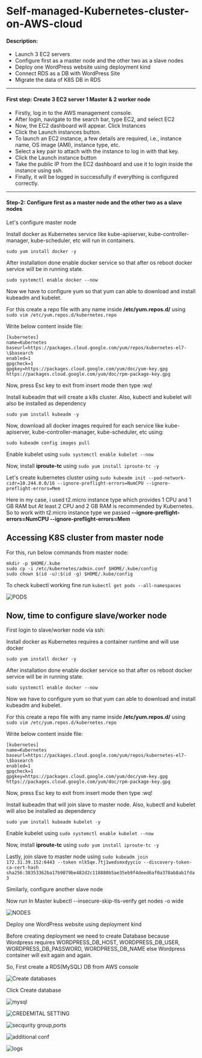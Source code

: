 # Self-managed-Kubernetes-cluster-on-AWS-cloud



#### Description:

- Launch 3 EC2 servers
- Configure first as a master node and the other two as a slave nodes
- Deploy one WordPress website using deployment kind
- Connect RDS as a DB with WordPress Site
- Migrate the data of K8S DB in RDS

---



#### First step: Create 3 EC2 server 1 Master & 2 worker node
 
  - Firstly, log in to the AWS management console.
  - After login, navigate to the search bar, type EC2, and select EC2
  - Now, the EC2 dashboard will appear. Click Instances
  - Click the Launch instances button.
  - To launch an EC2 instance, a few details are required, i.e., instance name, OS image (AMI), instance type, etc.
  - Select a key pair to attach with the instance to log in with that key.
  - Click the Launch instance button
  - Take the public IP from the EC2 dashboard and use it to login inside the instance using ssh.
  - Finally, it will be logged in successfully if everything is configured correctly.
  
  ---


#### Step-2: Configure first as a master node and the other two as a slave nodes

Let's configure master node

Install docker as Kubernetes service like kube-apiserver, kube-controller-manager, kube-scheduler, etc will run in containers.

```
sudo yum install docker -y
```

After installation done enable docker service so that after os reboot docker service will be in running state.

```
sudo systemctl enable docker --now
```

Now we have to configure yum so that yum can able to download and install kubeadm and kubelet.


For this create a repo file with any name inside **/etc/yum.repos.d/** using ```sudo vim /etc/yum.repos.d/kubernetes.repo```

Write below content inside file:


```
[kubernetes]
name=Kubernetes
baseurl=https://packages.cloud.google.com/yum/repos/kubernetes-el7-\$basearch
enabled=1
gpgcheck=1
gpgkey=https://packages.cloud.google.com/yum/doc/yum-key.gpg https://packages.cloud.google.com/yum/doc/rpm-package-key.gpg
```

Now, press Esc key to exit from insert mode then type :wq!


Install kubeadm that will create a k8s cluster. Also, kubectl and kubelet will also be installed as dependency

```
sudo yum install kubeadm -y
```


Now, download all docker images required for each service like kube-apiserver, kube-controller-manager, kube-scheduler, etc using:

```
sudo kubeadm config images pull
```

Enable kubelet using ```sudo systemctl enable kubelet --now```


Now, install **iproute-tc** using ```sudo yum install iproute-tc -y```


Let's create kubernetes cluster using ```sudo kubeadm init --pod-network-cidr=10.244.0.0/16 --ignore-preflight-errors=NumCPU --ignore-preflight-errors=Mem```


Here in my case, i used t2.micro instance type which provides 1 CPU and 1 GB RAM but At least 2 CPU and 2 GB RAM is recommended by Kubernetes. So to 
work with t2.micro instance type we passed **--ignore-preflight-errors=NumCPU --ignore-preflight-errors=Mem**


Accessing K8S cluster from master node
---

For this, run below commands from master node:

```
mkdir -p $HOME/.kube
sudo cp -i /etc/kubernetes/admin.conf $HOME/.kube/config
sudo chown $(id -u):$(id -g) $HOME/.kube/config
```


To check kubectl working fine run ```kubectl get pods --all-namespaces```



![PODS](https://user-images.githubusercontent.com/106643382/209909930-39c8df29-ed94-4408-83c9-a3e8553194b3.png "PODS]")



Now, time to configure slave/worker node
---


First login to slave/worker node via ssh:


Install docker as Kubernetes requires a container runtime and will use docker

```
sudo yum install docker -y
```


After installation done enable docker service so that after os reboot docker service will be in running state.


```
sudo systemctl enable docker --now
```


Now we have to configure yum so that yum can able to download and install kubeadm and kubelet.


For this create a repo file with any name inside **/etc/yum.repos.d/** using ```sudo vim /etc/yum.repos.d/kubernetes.repo```



Write below content inside file:
```
[kubernetes]
name=Kubernetes
baseurl=https://packages.cloud.google.com/yum/repos/kubernetes-el7-\$basearch
enabled=1
gpgcheck=1
gpgkey=https://packages.cloud.google.com/yum/doc/yum-key.gpg https://packages.cloud.google.com/yum/doc/rpm-package-key.gpg
```


Now, press Esc key to exit from insert mode then type :wq!


Install kubeadm that will join slave to master node. Also, kubectl and kubelet will also be installed as dependency



```
sudo yum install kubeadm kubelet -y
```


Enable kubelet using ```sudo systemctl enable kubelet --now```


Now, install **iproute-tc** using ```sudo yum install iproute-tc -y```


Lastly, join slave to master node using ```sudo kubeadm join 172.31.39.152:6443 --token nlk5qe.7tj1wedsmxdyycio --discovery-token-ca-cert-hash sha256:38353362ba17b9079be482d2c118880b5ae35eb9f4deed6af0a378ab8ab1fda3```



Similarly, configure another slave node



Now run In Master kubectl --insecure-skip-tls-verify get nodes -o wide



![NODES](https://user-images.githubusercontent.com/106643382/209911383-38b1d614-239f-4377-80a2-c0a9f7f8c5b9.png "NODES")


Deploy one WordPress website using deployment kind

Before creating deployment we need to create Database because Wordpress requires WORDPRESS_DB_HOST, WORDPRESS_DB_USER, 
WORDPRESS_DB_PASSWORD, WORDPRESS_DB_NAME else Wordpress container will exit again and again.


So, First create a RDS(MySQL) DB from AWS console

![Create databases](https://user-images.githubusercontent.com/106643382/209912295-862584dc-d5cc-4c97-a336-e2a4ba4b1ace.png "Create databases")


Click Create database

![mysql](https://user-images.githubusercontent.com/106643382/209912603-74df870e-72a7-42d6-ba88-eed56b0e5cba.png "mysql")



![CREDEMITAL SETTING](https://user-images.githubusercontent.com/106643382/209912841-4c2739c2-6729-493f-9991-4183beb23092.png "CREDEMITAL SETTING")


![secqurity group,ports](https://user-images.githubusercontent.com/106643382/209913086-3e318246-f17f-4205-9df8-82697c0b0098.png "secqurity group ,ports")



![additional conf](https://user-images.githubusercontent.com/106643382/209913264-70613aa4-2ee7-48b6-8937-b942e138fa9f.png "additional conf")




![logs](https://user-images.githubusercontent.com/106643382/209913460-cc71d9a7-7b88-4b28-90c4-07cbc1092c90.png "logs")

























